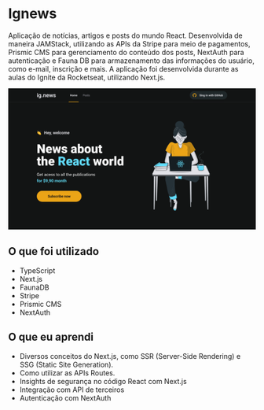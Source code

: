 # Ignews

Aplicação de notícias, artigos e posts do mundo React. Desenvolvida de maneira JAMStack, utilizando as APIs da Stripe para meio de pagamentos, Prismic CMS para gerenciamento do conteúdo dos posts, NextAuth para autenticação e Fauna DB para armazenamento das informações do usuário, como e-mail, inscrição e mais. A aplicação foi desenvolvida durante as aulas do Ignite da Rocketseat, utilizando Next.js.

![Ignews home screenshot](/.github/screenshot.png)

## O que foi utilizado

- TypeScript
- Next.js
- FaunaDB
- Stripe
- Prismic CMS
- NextAuth

## O que eu aprendi

- Diversos conceitos do Next.js, como SSR (Server-Side Rendering) e SSG (Static Site Generation).
- Como utilizar as APIs Routes.
- Insights de segurança no código React com Next.js
- Integração com API de terceiros
- Autenticação com NextAuth
